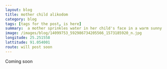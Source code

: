 ```yaml
---
layout: blog
title: mother child alikodom
category: blog
tags: [tags for the post, is here]  
summary:  a mother sprinkles water in her child's face in a warm sunny day in alikodom, banderban
image: /images/blog/14099753_592986734205566_1573185920_n.jpg
longitude: 25.251558
lattitude: 91.054001
route: will post soon
---
```



Coming soon